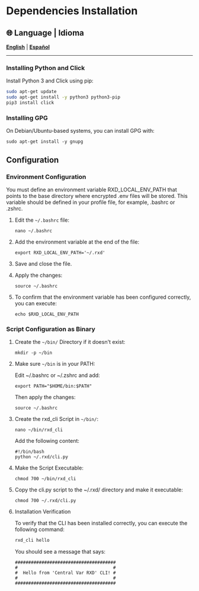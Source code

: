 # Dependencies Installation

## 🌐 Language | Idioma
**[English](../eng/installer.md)** | **[Español](../esp/installer.md)**

---

### Installing Python and Click

Install Python 3 and Click using pip:

```bash
sudo apt-get update
sudo apt-get install -y python3 python3-pip
pip3 install click
```

### Installing GPG
On Debian/Ubuntu-based systems, you can install GPG with:

```
sudo apt-get install -y gnupg
```

## Configuration

### Environment Configuration

You must define an environment variable RXD_LOCAL_ENV_PATH that points to the base directory where encrypted .env files will be stored. This variable should be defined in your profile file, for example, .bashrc or .zshrc.

1. Edit the `~/.bashrc` file:

    ```
    nano ~/.bashrc
    ```

2. Add the environment variable at the end of the file:

    ```
    export RXD_LOCAL_ENV_PATH='~/.rxd'
    ```

3. Save and close the file.

4. Apply the changes:

    ```
    source ~/.bashrc
    ```

5. To confirm that the environment variable has been configured correctly, you can execute:

    ```
    echo $RXD_LOCAL_ENV_PATH
    ```

### Script Configuration as Binary

1. Create the `~/bin/` Directory if it doesn't exist:

    ```
    mkdir -p ~/bin
    ```

2. Make sure `~/bin` is in your PATH:

    Edit ~/.bashrc or ~/.zshrc and add:

    ```
    export PATH="$HOME/bin:$PATH"
    ```

    Then apply the changes:

    ```
    source ~/.bashrc
    ```

3. Create the rxd_cli Script in `~/bin/`:

    ```
    nano ~/bin/rxd_cli
    ```

    Add the following content:

    ```
    #!/bin/bash
    python ~/.rxd/cli.py
    ```

4. Make the Script Executable:

    ```
    chmod 700 ~/bin/rxd_cli
    ```

5. Copy the cli.py script to the ~/.rxd/ directory and make it executable:

    ```
    chmod 700 ~/.rxd/cli.py
    ```

6. Installation Verification

    To verify that the CLI has been installed correctly, you can execute the following command:

    ```bash
    rxd_cli hello
    ```

    You should see a message that says:

    ```
    ######################################
    #                                    #
    #  Hello from 'Central Var RXD' CLI! #
    #                                    #
    ######################################
    ``` 